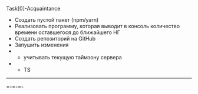 Task[0]-Acquaintance

- Создать пустой пакет (npm/yarn)
- Реализовать программу, которая выводит в консоль количество времени оставшегося до ближайшего НГ
- Создать репозиторий на GitHub
- Запушить изменения
- - учитывать текущую таймзону сервера
- - TS

----
=-=-=-
